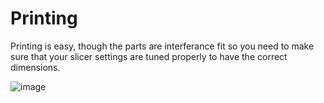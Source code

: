 # Printing

Printing is easy, though the parts are interferance fit so you need to make sure that your slicer settings are tuned properly to have the correct dimensions.

![image](https://github.com/CapraAudio/Faunus1/assets/122894651/890d6a0a-1a54-491d-93dc-190164dab682)
